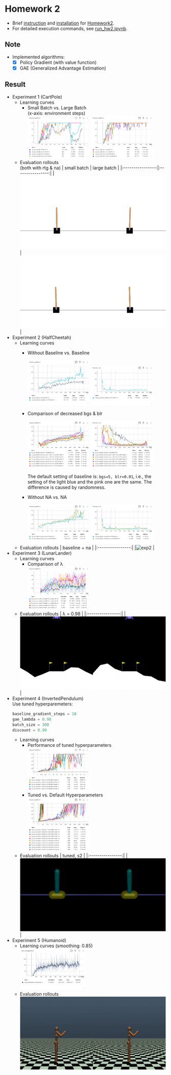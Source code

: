 # Homework 2
* Brief [instruction] and [installation] for [Homework2].
* For detailed execution commands, see [run_hw2.ipynb].

## Note
* Implemented algorithms:
  * [x] Policy Gradient (with value function)
  * [x] GAE (Generalized Advantage Estimation)

## Result
* Experiment 1 (CartPole)
  * Learning curves
    * Small Batch vs. Large Batch  
      (x-axis: environment steps)
      <div>
       <img src="results/exp1.png" width="45%" />
       <img src="results/exp1_lb.png" width="45%" />
      </div>
  * Evaluation rollouts  
    (both with rtg & na)
    | small batch      | large batch      |
    |:----------------:|:----------------:|
    |![exp1]           |![exp1_lb]        |
* Experiment 2 (HalfCheetah)
  * Learning curves
    * Without Baseline vs. Baseline
      <div>
       <img src="results/exp2_baseline eval.png" width="45%" />
       <img src="results/exp2_baseline loss.png" width="45%" />
      </div>
    * Comparison of decreased bgs & blr
      <div>
       <img src="results/exp2_bgs-blr eval.png" width="45%" />
       <img src="results/exp2_bgs-blr loss.png" width="45%" />
      </div>
      
      The default setting of baseline is: `bgs=5, blr=0.01`, i.e., the setting of the light blue and the pink one are the same. The difference is caused by randomness.
    * Without NA vs. NA
      <div>
       <img src="results/exp2_na eval.png" width="45%" />
       <img src="results/exp2_na loss.png" width="45%" />
      </div>
  * Evaluation rollouts
    | baseline + na    |
    |:----------------:|
    |![exp2]           |
* Experiment 3 (LunarLander)
  * Learning curves
    * Comparison of λ
      <div>
       <img src="results/exp3.png" width="45%"/>
      </div>
  * Evaluation rollouts
    | λ = 0.98         |
    |:----------------:|
    |![exp3]           |
* Experiment 4 (InvertedPendulum)  
  Use tuned hyperparemeters:
  ```python
  baseline_gradient_steps = 10
  gae_lambda = 0.98
  batch_size = 300
  discount = 0.99
  ```
  * Learning curves
    * Performance of tuned hyperparameters
      <div>
       <img src="results/exp4_tuned.png" width="45%" />
      </div>
    * Tuned vs. Default Hyperparameters
      <div>
       <img src="results/exp4_compare.png" width="45%" />
      </div>
  * Evaluation rollouts
    | tuned, s2        |
    |:----------------:|
    |![exp4]           |
* Experiment 5 (Humanoid)
  * Learning curves (smoothing: 0.85)
    <div>
     <img src="results/exp5.png" width="45%" />
    </div>
  * Evaluation rollouts  
    ![exp5]



[instruction]: instruction.md
[installation]: installation.md
[Homework2]: https://rail.eecs.berkeley.edu/deeprlcourse/deeprlcourse/static/homeworks/hw2.pdf
[run_hw2.ipynb]: cs285/scripts/run_hw2.ipynb
[exp1]: results/exp1_pg_cartpole_rtg_na.gif
[exp1_lb]: results/exp1_pg_cartpole_lb_rtg_na.gif
[exp2]: results/exp2_pg_cheetah_baseline_na.gif
[exp3]: results/exp3_pg_lunarlander_lambda0.98.gif
[exp4]: results/exp4_pg_pendulum_tuned_s2.gif
[exp5]: results/exp5_pg_humanoid.gif
